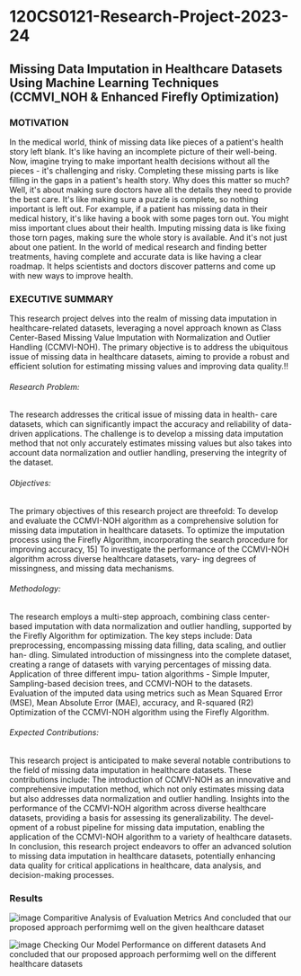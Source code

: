 # 120CS0121-Research-Project-2023-24
## Missing Data Imputation in Healthcare Datasets Using Machine Learning Techniques (CCMVI_NOH & Enhanced Firefly Optimization)

### MOTIVATION
In the medical world, think of missing data like pieces of a patient's health story left blank. It's like having an incomplete picture of their well-being. Now, imagine trying to make important health decisions without all the pieces - it's challenging and risky. Completing these missing parts is like filling in the gaps in a patient's health story. Why does this matter so much? Well, it's about making sure doctors have all the details they need to provide the best care. It's like making sure a puzzle is complete, so nothing important is left out. For example, if a patient has missing data in their medical history, it's like having a book with some pages torn out. You might miss important clues about their health. Imputing missing data is like fixing those torn pages, making sure the whole story is available. And it's not just about one patient. In the world of medical research and finding better treatments, having complete and accurate data is like having a clear roadmap. It helps scientists and doctors discover patterns and come up with new ways to improve health.

### EXECUTIVE SUMMARY
This research project delves into the realm of missing data imputation in healthcare-related datasets, leveraging a novel approach known as Class Center-Based Missing Value Imputation with Normalization and Outlier Handling (CCMVI-NOH). The primary objective is to address the ubiquitous issue of missing data in healthcare datasets, aiming to provide a robust and efficient solution for estimating missing values and improving data quality.!!
###### Research Problem: 
The research addresses the critical issue of missing data in health-
care datasets, which can significantly impact the accuracy and reliability of data-driven applications. The challenge is to develop a missing data imputation method that not only accurately estimates missing values but also takes into account data normalization and outlier handling, preserving the integrity of the dataset.
###### Objectives: 
The primary objectives of this research project are threefold: To develop
and evaluate the CCMVI-NOH algorithm as a comprehensive solution for missing data imputation in healthcare datasets. To optimize the imputation process using the Firefly Algorithm, incorporating the search procedure for improving accuracy, 15] To investigate the performance of the CCMVI-NOH algorithm across diverse healthcare datasets, vary- ing degrees of missingness, and missing data mechanisms.
###### Methodology: 
The research employs a multi-step approach, combining class center- based imputation with data normalization and outlier handling, supported by the Firefly Algorithm for optimization. The key steps include:
Data preprocessing, encompassing missing data filling, data scaling, and outlier han- dling. Simulated introduction of missingness into the complete dataset, creating a range of datasets with varying percentages of missing data. Application of three different impu- tation algorithms - Simple Imputer, Sampling-based decision trees, and CCMVI-NOH to the datasets. Evaluation of the imputed data using metrics such as Mean Squared Error (MSE), Mean Absolute Error (MAE), accuracy, and R-squared (R2) Optimization of the CCMVI-NOH algorithm using the Firefly Algorithm.
###### Expected Contributions: 
This research project is anticipated to make several notable contributions to the field of missing data imputation in healthcare datasets. These contributions include:
The introduction of CCMVI-NOH as an innovative and comprehensive imputation method, which not only estimates missing data but also addresses data normalization and outlier handling. Insights into the performance of the CCMVI-NOH algorithm across diverse healthcare datasets, providing a basis for assessing its generalizability. The devel- opment of a robust pipeline for missing data imputation, enabling the application of the CCMVI-NOH algorithm to a variety of healthcare datasets. In conclusion, this research project endeavors to offer an advanced solution to missing data imputation in healthcare datasets, potentially enhancing data quality for critical applications in healthcare, data analysis, and decision-making processes.

### Results
![image](https://github.com/120CS0121/120CS0121-Research-Project-2023-24/assets/87220467/59c0c125-469d-4e89-b284-892fac6fe040)
Comparitive Analysis of Evaluation Metrics
And concluded that our proposed approach performimg well on the given healthcare dataset

![image](https://github.com/120CS0121/120CS0121-Research-Project-2023-24/assets/87220467/f56e7da0-25b8-408b-b99c-340badadca9b)
Checking Our Model Performance on different datasets
And concluded that our proposed approach performimg well on the different healthcare datasets



